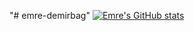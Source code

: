 "# emre-demirbag" 
[![Emre's GitHub stats](https://github-readme-stats.vercel.app/api?username=emre-demirbag)](https://github.com/emre-demirbag/github-readme-stats)
